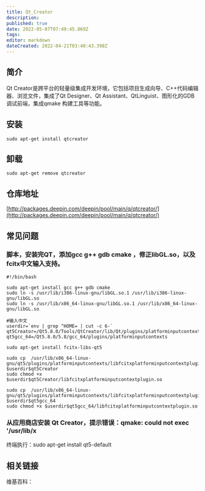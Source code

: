 ```yaml
---
title: Qt_Creator
description: 
published: true
date: 2022-05-07T07:49:45.869Z
tags: 
editor: markdown
dateCreated: 2022-04-21T03:40:43.398Z
---
```


## 简介

Qt Creator是跨平台的轻量级集成开发环境，它包括项目生成向导、C++代码编辑器、浏览文件，集成了Qt Designer、Qt Assistant、QtLinguist、图形化的GDB 调试前端，集成qmake 构建工具等功能。

## 安装

`sudo apt-get install qtcreator`

## 卸载

`sudo apt-get remove qtcreator`

## 仓库地址

[http://packages.deepin.com/deepin/pool/main/q/qtcreator/](http://packages.deepin.com/deepin/pool/main/q/qtcreator/)

## 常见问题

### 脚本，安装完QT，添加gcc g++ gdb cmake ，修正libGL.so，以及fcitx中文输入支持。
    #!/bin/bash

    sudo apt-get install gcc g++ gdb cmake
    sudo ln -s /usr/lib/i386-linux-gnu/libGL.so.1 /usr/lib/i386-linux-gnu/libGL.so
    sudo ln -s /usr/lib/x86_64-linux-gnu/libGL.so.1 /usr/lib/x86_64-linux-gnu/libGL.so

    #输入中文
    userdir=`env | grep ^HOME= | cut -c 6-`
    qt5Creator=/Qt5.8.0/Tools/QtCreator/lib/Qt/plugins/platforminputcontexts
    qt5gcc_64=/Qt5.8.0/5.8/gcc_64/plugins/platforminputcontexts

    sudo apt-get install fcitx-libs-qt5

    sudo cp  /usr/lib/x86_64-linux-gnu/qt5/plugins/platforminputcontexts/libfcitxplatforminputcontextplugin.so $userdir$qt5Creator
    sudo chmod +x $userdir$qt5Creator/libfcitxplatforminputcontextplugin.so

    sudo cp  /usr/lib/x86_64-linux-gnu/qt5/plugins/platforminputcontexts/libfcitxplatforminputcontextplugin.so $userdir$qt5gcc_64
    sudo chmod +x $userdir$qt5gcc_64/libfcitxplatforminputcontextplugin.so

### 从应用商店安装 Qt Creator，提示错误：qmake: could not exec '/usr/lib/x

终端执行：sudo apt-get install qt5-default

## 相关链接

维基百科：
